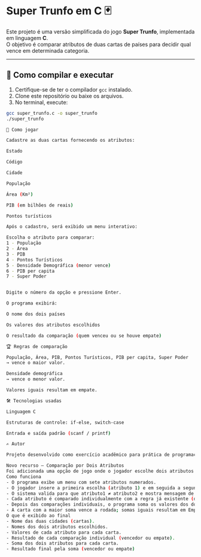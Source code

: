 # Super Trunfo em C 🃏

Este projeto é uma versão simplificada do jogo **Super Trunfo**, implementada em linguagem **C**.  
O objetivo é comparar atributos de duas cartas de países para decidir qual vence em determinada categoria.

---

## 🚀 Como compilar e executar

1. Certifique-se de ter o compilador `gcc` instalado.
2. Clone este repositório ou baixe os arquivos.
3. No terminal, execute:

```bash
gcc super_trunfo.c -o super_trunfo
./super_trunfo

📖 Como jogar

Cadastre as duas cartas fornecendo os atributos:

Estado

Código

Cidade

População

Área (Km²)

PIB (em bilhões de reais)

Pontos turísticos

Após o cadastro, será exibido um menu interativo:

Escolha o atributo para comparar:
1 - População
2 - Área
3 - PIB
4 - Pontos Turísticos
5 - Densidade Demográfica (menor vence)
6 - PIB per capita
7 - Super Poder


Digite o número da opção e pressione Enter.

O programa exibirá:

O nome dos dois países

Os valores dos atributos escolhidos

O resultado da comparação (quem venceu ou se houve empate)

🏆 Regras de comparação

População, Área, PIB, Pontos Turísticos, PIB per capita, Super Poder
→ vence o maior valor.

Densidade demográfica
→ vence o menor valor.

Valores iguais resultam em empate.

🛠️ Tecnologias usadas

Linguagem C

Estruturas de controle: if-else, switch-case

Entrada e saída padrão (scanf / printf)

✍️ Autor

Projeto desenvolvido como exercício acadêmico para prática de programação em C.

Novo recurso — Comparação por Dois Atributos
Foi adicionada uma opção de jogo onde o jogador escolhe dois atributos diferentes para comparar as cartas.
Como funciona
- O programa exibe um menu com sete atributos numerados.
- O jogador insere a primeira escolha (atributo 1) e em seguida a segunda escolha (atributo 2).
- O sistema valida para que atributo1 ≠ atributo2 e mostra mensagem de erro quando são iguais.
- Cada atributo é comparado individualmente com a regra já existente (densidade demográfica: menor vence; demais: maior vence).
- Depois das comparações individuais, o programa soma os valores dos dois atributos para cada carta.
- A carta com a maior soma vence a rodada; somas iguais resultam em Empate.
O que é exibido ao final
- Nome das duas cidades (cartas).
- Nomes dos dois atributos escolhidos.
- Valores de cada atributo para cada carta.
- Resultado de cada comparação individual (vencedor ou empate).
- Soma dos dois atributos para cada carta.
- Resultado final pela soma (vencedor ou empate)

